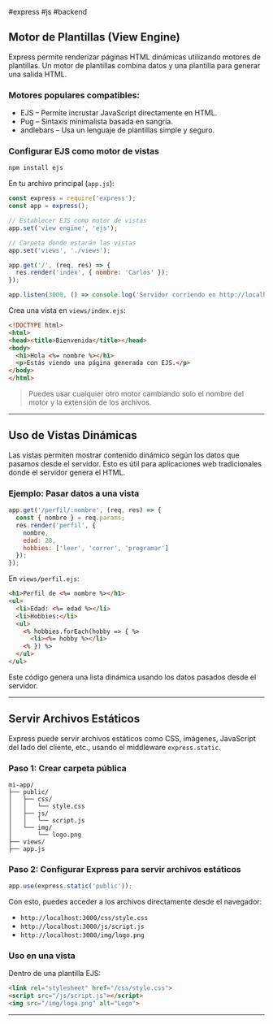 #express #js #backend

## Motor de Plantillas (View Engine)

Express permite renderizar páginas HTML dinámicas utilizando motores de plantillas. Un motor de plantillas combina datos y una plantilla para generar una salida HTML.

### Motores populares compatibles:
- EJS – Permite incrustar JavaScript directamente en HTML.
- Pug – Sintaxis minimalista basada en sangría.
- andlebars – Usa un lenguaje de plantillas simple y seguro.

### Configurar EJS como motor de vistas

```bash
npm install ejs
```

En tu archivo principal (`app.js`):

```js
const express = require('express');
const app = express();

// Establecer EJS como motor de vistas
app.set('view engine', 'ejs');

// Carpeta donde estarán las vistas
app.set('views', './views');

app.get('/', (req, res) => {
  res.render('index', { nombre: 'Carlos' });
});

app.listen(3000, () => console.log('Servidor corriendo en http://localhost:3000'));
```

Crea una vista en `views/index.ejs`:

```html
<!DOCTYPE html>
<html>
<head><title>Bienvenida</title></head>
<body>
  <h1>Hola <%= nombre %></h1>
  <p>Estás viendo una página generada con EJS.</p>
</body>
</html>
```

> Puedes usar cualquier otro motor cambiando solo el nombre del motor y la extensión de los archivos.

---

## Uso de Vistas Dinámicas

Las vistas permiten mostrar contenido dinámico según los datos que pasamos desde el servidor. Esto es útil para aplicaciones web tradicionales donde el servidor genera el HTML.

### Ejemplo: Pasar datos a una vista

```js
app.get('/perfil/:nombre', (req, res) => {
  const { nombre } = req.params;
  res.render('perfil', {
    nombre,
    edad: 28,
    hobbies: ['leer', 'correr', 'programar']
  });
});
```

En `views/perfil.ejs`:

```html
<h1>Perfil de <%= nombre %></h1>
<ul>
  <li>Edad: <%= edad %></li>
  <li>Hobbies:</li>
  <ul>
    <% hobbies.forEach(hobby => { %>
      <li><%= hobby %></li>
    <% }) %>
  </ul>
</ul>
```

Este código genera una lista dinámica usando los datos pasados desde el servidor.

---

## Servir Archivos Estáticos

Express puede servir archivos estáticos como CSS, imágenes, JavaScript del lado del cliente, etc., usando el middleware `express.static`.

### Paso 1: Crear carpeta pública

```
mi-app/
├── public/
│   ├── css/
│   │   └── style.css
│   ├── js/
│   │   └── script.js
│   └── img/
│       └── logo.png
├── views/
├── app.js
```

### Paso 2: Configurar Express para servir archivos estáticos

```js
app.use(express.static('public'));
```

Con esto, puedes acceder a los archivos directamente desde el navegador:
- `http://localhost:3000/css/style.css`
- `http://localhost:3000/js/script.js`
- `http://localhost:3000/img/logo.png`

### Uso en una vista

Dentro de una plantilla EJS:

```html
<link rel="stylesheet" href="/css/style.css">
<script src="/js/script.js"></script>
<img src="/img/logo.png" alt="Logo">
```

---
